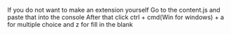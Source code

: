 If you do not want to make an extension yourself
Go to the content.js and paste that into the console 
After that click ctrl + cmd(Win for windows) + a for multiple choice and z for fill in the blank
